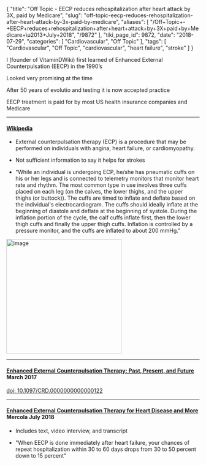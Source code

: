 {
    "title": "Off Topic - EECP reduces rehospitalization after heart attack by 3X, paid by Medicare",
    "slug": "off-topic-eecp-reduces-rehospitalization-after-heart-attack-by-3x-paid-by-medicare",
    "aliases": [
        "/Off+Topic+-+EECP+reduces+rehospitalization+after+heart+attack+by+3X+paid+by+Medicare+\u2013+July+2018",
        "/9872"
    ],
    "tiki_page_id": 9872,
    "date": "2018-07-29",
    "categories": [
        "Cardiovascular",
        "Off Topic"
    ],
    "tags": [
        "Cardiovascular",
        "Off Topic",
        "cardiovascular",
        "heart failure",
        "stroke"
    ]
}


I (founder of VitaminDWiki) first learned of Enhanced External Counterpulsation  (EECP) in the 1990’s

Looked very promising at the time

After 50 years of evolutio and testing it is now accepted practice

EECP treatment is paid for by most US health insurance companies and Medicare

---

#### [Wikipedia](https://en.wikipedia.org/wiki/External_counterpulsation)

* External counterpulsation therapy (ECP) is a procedure that may be performed on individuals with angina, heart failure, or cardiomyopathy.

* Not sufficient information to say it helps for strokes

* “While an individual is undergoing ECP, he/she has pneumatic cuffs on his or her legs and is connected to telemetry monitors that monitor heart rate and rhythm. The most common type in use involves three cuffs placed on each leg (on the calves, the lower thighs, and the upper thighs (or buttock)). The cuffs are timed to inflate and deflate based on the individual's electrocardiogram. The cuffs should ideally inflate at the beginning of diastole and deflate at the beginning of systole. During the inflation portion of the cycle, the calf cuffs inflate first, then the lower thigh cuffs and finally the upper thigh cuffs. Inflation is controlled by a pressure monitor, and the cuffs are inflated to about 200 mmHg.”

<img src="https://d1bk1kqxc0sym.cloudfront.net/attachments/jpeg/eecp-wikipedia.jpg" alt="image" width="300">

---

#### [Enhanced External Counterpulsation Therapy: Past, Present, and Future](https://journals.lww.com/cardiologyinreview/Abstract/2017/03000/Enhanced_External_Counterpulsation_Therapy__Past,.3.aspx) March 2017

[doi: 10.1097/CRD.0000000000000122](https://doi.org/10.1097/CRD.0000000000000122)

---

#### [Enhanced External Counterpulsation Therapy for Heart Disease and More](https://articles.mercola.com/sites/articles/archive/2018/07/29/enhanced-external-counterpulsation-therapy-heart-disease.aspx?utm_source=dnl&utm_medium=email&utm_content=art1&utm_campaign=20180729Z1_UCM&et_cid=DM225448&et_rid=377878974) Mercola July 2018

* Includes text, video interview, and transcript

* "When EECP is done immediately after heart failure, your chances of repeat hospitalization within 30 to 60 days drops from 30 to 50 percent down to 15 percent"